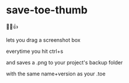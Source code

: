 # save-toe-thumb

💾🦶👍

lets you drag a screenshot box

everytime you hit ctrl+s

and saves a .png to your project's backup folder

with the same name+version as your .toe
